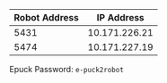 | Robot Address | IP Address    |
|---------------|---------------|
| 5431          | 10.171.226.21 |
| 5474          | 10.171.227.19 |

Epuck Password: `e-puck2robot`